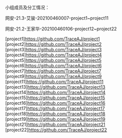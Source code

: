 小组成员及分工情况：

网安-21.3-艾骏-202100460007-project1~project11

网安-21.2-王家华-202100460106-project12~project22

[project1]https://github.com/TraceAJ/project1  
[project2]https://github.com/TraceAJ/project2  
[project3]https://github.com/TraceAJ/project3  
[project4]https://github.com/TraceAJ/project4  
[project5]https://github.com/TraceAJ/project5  
[project6]https://github.com/TraceAJ/project6  
[project7]https://github.com/TraceAJ/project7  
[project9]https://github.com/TraceAJ/project9  
[project11]https://github.com/TraceAJ/project11  
[project13]https://github.com/TraceAJ/project13  
[project14]https://github.com/TraceAJ/project14  
[project15]https://github.com/TraceAJ/project15  
[project16]https://github.com/TraceAJ/project16  
[project17]https://github.com/TraceAJ/project17  
[project18]https://github.com/TraceAJ/project18  
[project19]https://github.com/TraceAJ/project19  
[project21]https://github.com/TraceAJ/project21  
[project22]https://github.com/TraceAJ/project22  
